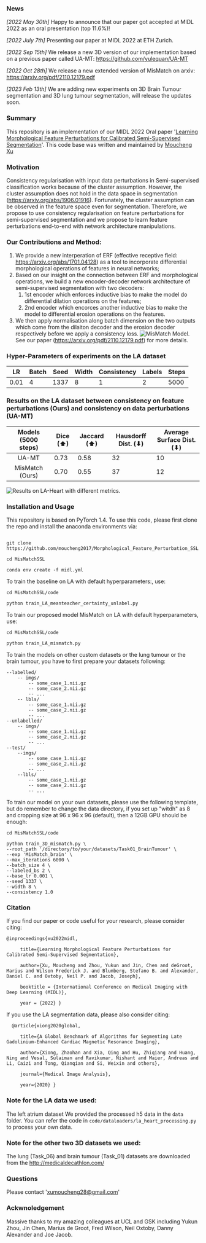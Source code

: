 ### News
_[2022 May 30th]_ Happy to announce that our paper got accepted at MIDL 2022 as an oral presentation (top 11.6%)!

_[2022 July 7th]_ Presenting our paper at MIDL 2022 at ETH Zurich.

_[2022 Sep 15th]_ We release a new 3D version of our implementation based on a previous paper called UA-MT: https://github.com/yulequan/UA-MT

_[2022 Oct 28th]_  We release a new extended version of MisMatch on arxiv: https://arxiv.org/pdf/2110.12179.pdf

_[2023 Feb 13th]_  We are adding new experiments on 3D Brain Tumour segmentation and 3D lung tumour segmentation, will release the updates soon.

### Summary
This repository is an implementation of our MIDL 2022 Oral paper '[Learning Morphological Feature Perturbations for Calibrated Semi-Supervised Segmentation](https://openreview.net/pdf?id=OL6tAasXCmi)'. This code base was written and maintained by [Moucheng Xu](https://moucheng2017.github.io/)

### Motivation
Consistency regularisation with input data perturbations in Semi-supervised classification works 
because of the cluster assumption. However, the cluster assumption does not hold in the data space in 
segmentation (https://arxiv.org/abs/1906.01916). 
Fortunately, the cluster assumption can be observed in the feature space even for segmentation. 
Therefore, we propose to use consistency regularisation on feature perturbations for semi-supervised segmentation and we propose to learn
feature perturbations end-to-end with network architecture manipulations.

### Our Contributions and Method:
1) We provide a new interperation of ERF (effective receptive field: https://arxiv.org/abs/1701.04128) as a tool to incorporate differential morphological operations of features in neural networks;
2) Based on our insight on the connection between ERF and morphological operations, we build a new encoder-decoder network architecture of semi-supervised segmentation with two decoders:
   1) 1st encoder which enforces inductive bias to make the model do differential dilation operations on the features;
   2) 2nd encoder which encorces another inductive bias to make the model to differential erosion operations on the features.
3) We then apply normalisation along batch dimension on the two outputs which come from the dilaiton decoder and the erosion decoder respectively before we apply a consistency loss.
![MisMatch Model.](pics/mismatch.png "Plot.")
See our paper (https://arxiv.org/pdf/2110.12179.pdf) for more details.

### Hyper-Parameters of experiments on the LA dataset
| LR   | Batch | Seed | Width | Consistency | Labels | Steps | 
|------|-------|------|-------|-------------|--------|-------|
| 0.01 | 4     | 1337 | 8     |       1     |      2 |  5000 |


### Results on the LA dataset between consistency on feature perturbations (Ours) and consistency on data perturbations (UA-MT)

| Models (5000 steps) | Dice (⬆) | Jaccard (⬆) | Hausdorff Dist. (⬇) | Average Surface Dist. (⬇) |
|:-------------------:|----------|-------------|---------------------|---------------------------|
|        UA-MT        | 0.73     | 0.58        | 32                  | 10                        | 
|   MisMatch (Ours)   | 0.70     | 0.55        | 37                  | 12                        | 

![Results on LA-Heart with different metrics.](pics/la_heart.png "Plot.")


### Installation and Usage

This repository is based on PyTorch 1.4. To use this code, please first clone the repo and install the anaconda environments via:

   ```shell

   git clone https://github.com/moucheng2017/Morphological_Feature_Perturbation_SSL

   cd MisMatchSSL

   conda env create -f midl.yml

   ```

To train the baseline on LA with default hyperparameters:, use:

   ```shell
   cd MisMatchSSL/code

   python train_LA_meanteacher_certainty_unlabel.py 
   ```


To train our proposed model MisMatch on LA with default hyperparameters, use:

   ```shell
   cd MisMatchSSL/code

   python train_LA_mismatch.py 
   ```

To train the models on other custom datasets or the lung tumour or the brain tumour, you have to first prepare your datasets following:
```shell
--labelled/
    -- imgs/
        -- some_case_1.nii.gz
        -- some_case_2.nii.gz
        -- ...
    -- lbls/
        -- some_case_1.nii.gz
        -- some_case_2.nii.gz
        -- ...
--unlabelled/
    -- imgs/
        -- some_case_1.nii.gz
        -- some_case_2.nii.gz
        -- ...
--test/
    --imgs/
        -- some_case_1.nii.gz
        -- some_case_2.nii.gz
        -- ...
    --lbls/
        -- some_case_1.nii.gz
        -- some_case_2.nii.gz
        -- ...

```

To train our model on your own datasets, please use the following template, but do remember to change the data directory, if you set up "witdh" as 8 and cropping size at 96 x 96 x 96 (default), then a 12GB GPU should be enough:
```shell
cd MisMatchSSL/code

python train_3D_mismatch.py \
--root_path '/directory/to/your/datasets/Task01_BrainTumour' \
--exp 'MisMatch_brain' \
--max_iterations 6000 \
--batch_size 4 \
--labeled_bs 2 \
--base_lr 0.001 \
--seed 1337 \
--width 8 \
--consistency 1.0
```

### Citation

If you find our paper or code useful for your research, please consider citing:

    @inproceedings{xu2022midl,

         title={Learning Morphological Feature Perturbations for Calibrated Semi-Supervised Segmentation},

         author={Xu, Moucheng and Zhou, Yukun and Jin, Chen and deGroot, Marius and Wilson Frederick J. and Blumberg, Stefano B. and Alexander, Daniel C. and Oxtoby, Neil P. and Jacob, Joseph},

         booktitle = {International Conference on Medical Imaging with Deep Learning (MIDL)},

         year = {2022} }


If you use the LA segmentation data, please also consider citing:

      @article{xiong2020global,

         title={A Global Benchmark of Algorithms for Segmenting Late Gadolinium-Enhanced Cardiac Magnetic Resonance Imaging},

         author={Xiong, Zhaohan and Xia, Qing and Hu, Zhiqiang and Huang, Ning and Vesal, Sulaiman and Ravikumar, Nishant and Maier, Andreas and Li, Caizi and Tong, Qianqian and Si, Weixin and others},

         journal={Medical Image Analysis},

         year={2020} }


### Note for the LA data we used:
The left atrium dataset We provided the processed h5 data in the `data` folder. You can refer the code in `code/dataloaders/la_heart_processing.py` to process your own data.

### Note for the other two 3D datasets we used:
The lung (Task_06) and brain tumour (Task_01) datasets are downloaded from the http://medicaldecathlon.com/

### Questions
Please contact 'xumoucheng28@gmail.com'


### Ackwnoledgement
Massive thanks to my amazing colleagues at UCL and GSK including Yukun Zhou, Jin Chen, Marius de Groot, Fred Wilson, Neil Oxtoby, Danny Alexander and Joe Jacob. 
